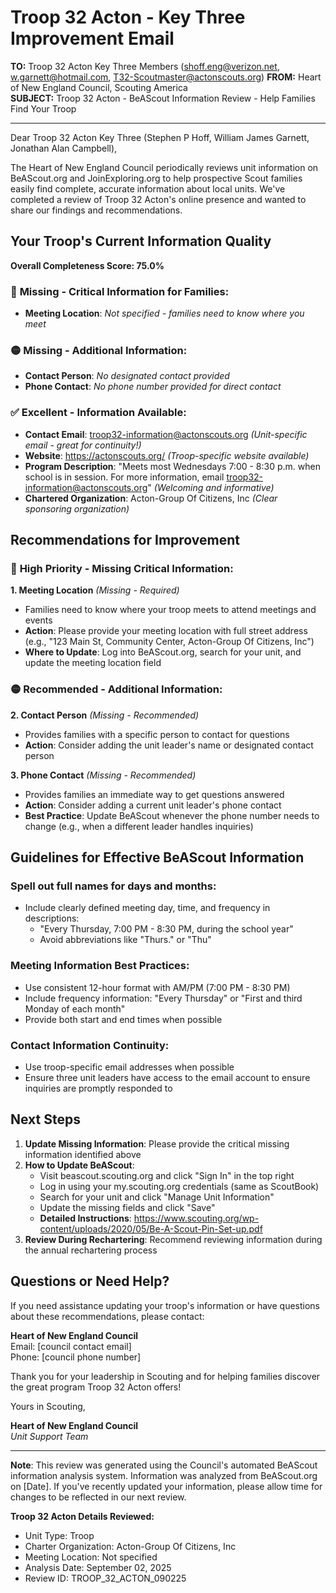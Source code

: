 # Troop 32 Acton - Key Three Improvement Email

**TO:** Troop 32 Acton Key Three Members (shoff.eng@verizon.net, w.garnett@hotmail.com, T32-Scoutmaster@actonscouts.org)
**FROM:** Heart of New England Council, Scouting America  
**SUBJECT:** Troop 32 Acton - BeAScout Information Review - Help Families Find Your Troop  

---

Dear Troop 32 Acton Key Three (Stephen P Hoff, William James Garnett, Jonathan Alan Campbell),

The Heart of New England Council periodically reviews unit information on BeAScout.org and JoinExploring.org to help prospective Scout families easily find complete, accurate information about local units. We've completed a review of Troop 32 Acton's online presence and wanted to share our findings and recommendations.

## Your Troop's Current Information Quality

**Overall Completeness Score: 75.0%**

### 🔴 **Missing - Critical Information for Families:**
- **Meeting Location**: *Not specified - families need to know where you meet*

### 🟡 **Missing - Additional Information:**
- **Contact Person**: *No designated contact provided*
- **Phone Contact**: *No phone number provided for direct contact*

### ✅ **Excellent - Information Available:**
- **Contact Email**: troop32-information@actonscouts.org *(Unit-specific email - great for continuity!)*
- **Website**: https://actonscouts.org/ *(Troop-specific website available)*
- **Program Description**: "Meets most Wednesdays 7:00 - 8:30 p.m. when school is in session. For more
  information, email troop32-information@actonscouts.org" *(Welcoming and informative)*
- **Chartered Organization**: Acton-Group Of Citizens, Inc *(Clear sponsoring organization)*

## Recommendations for Improvement

### 🔴 **High Priority - Missing Critical Information:**

**1. Meeting Location** *(Missing - Required)*
- Families need to know where your troop meets to attend meetings and events
- **Action**: Please provide your meeting location with full street address (e.g., "123 Main St, Community Center, Acton-Group Of Citizens, Inc")
- **Where to Update**: Log into BeAScout.org, search for your unit, and update the meeting location field

### 🟡 **Recommended - Additional Information:**

**2. Contact Person** *(Missing - Recommended)*
- Provides families with a specific person to contact for questions
- **Action**: Consider adding the unit leader's name or designated contact person

**3. Phone Contact** *(Missing - Recommended)*
- Provides families an immediate way to get questions answered
- **Action**: Consider adding a current unit leader's phone contact
- **Best Practice**: Update BeAScout whenever the phone number needs to change (e.g., when a different leader handles inquiries)


## Guidelines for Effective BeAScout Information

### **Spell out full names for days and months:**
- Include clearly defined meeting day, time, and frequency in descriptions:
  - "Every Thursday, 7:00 PM - 8:30 PM, during the school year"
  - Avoid abbreviations like "Thurs." or "Thu"

### **Meeting Information Best Practices:**
- Use consistent 12-hour format with AM/PM (7:00 PM - 8:30 PM)
- Include frequency information: "Every Thursday" or "First and third Monday of each month"
- Provide both start and end times when possible

### **Contact Information Continuity:**
- Use troop-specific email addresses when possible
- Ensure three unit leaders have access to the email account to ensure inquiries are promptly responded to

## Next Steps

1. **Update Missing Information**: Please provide the critical missing information identified above
2. **How to Update BeAScout**: 
   - Visit beascout.scouting.org and click "Sign In" in the top right
   - Log in using your my.scouting.org credentials (same as ScoutBook)
   - Search for your unit and click "Manage Unit Information"
   - Update the missing fields and click "Save"
   - **Detailed Instructions**: https://www.scouting.org/wp-content/uploads/2020/05/Be-A-Scout-Pin-Set-up.pdf
3. **Review During Rechartering**: Recommend reviewing information during the annual rechartering process

## Questions or Need Help?

If you need assistance updating your troop's information or have questions about these recommendations, please contact:

**Heart of New England Council**  
Email: [council contact email]  
Phone: [council phone number]

Thank you for your leadership in Scouting and for helping families discover the great program Troop 32 Acton offers!

Yours in Scouting,

**Heart of New England Council**  
*Unit Support Team*

---

**Note**: This review was generated using the Council's automated BeAScout information analysis system. Information was analyzed from BeAScout.org on [Date]. If you've recently updated your information, please allow time for changes to be reflected in our next review.

**Troop 32 Acton Details Reviewed:**
- Unit Type: Troop
- Charter Organization: Acton-Group Of Citizens, Inc  
- Meeting Location: Not specified
- Analysis Date: September 02, 2025
- Review ID: TROOP_32_ACTON_090225